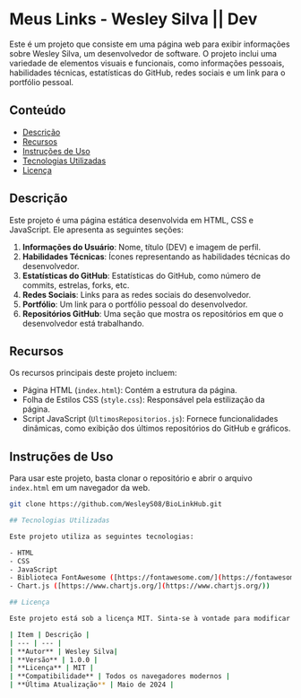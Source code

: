 # Meus Links - Wesley Silva || Dev

Este é um projeto que consiste em uma página web para exibir informações sobre Wesley Silva, um desenvolvedor de software. O projeto inclui uma variedade de elementos visuais e funcionais, como informações pessoais, habilidades técnicas, estatísticas do GitHub, redes sociais e um link para o portfólio pessoal.

## Conteúdo

- [Descrição](#descrição)
- [Recursos](#recursos)
- [Instruções de Uso](#instruções-de-uso)
- [Tecnologias Utilizadas](#tecnologias-utilizadas)
- [Licença](#licença)

## Descrição

Este projeto é uma página estática desenvolvida em HTML, CSS e JavaScript. Ele apresenta as seguintes seções:

1. **Informações do Usuário**: Nome, título (DEV) e imagem de perfil.
2. **Habilidades Técnicas**: Ícones representando as habilidades técnicas do desenvolvedor.
3. **Estatísticas do GitHub**: Estatísticas do GitHub, como número de commits, estrelas, forks, etc.
4. **Redes Sociais**: Links para as redes sociais do desenvolvedor.
5. **Portfólio**: Um link para o portfólio pessoal do desenvolvedor.
6. **Repositórios GitHub**: Uma seção que mostra os repositórios em que o desenvolvedor está trabalhando.

## Recursos

Os recursos principais deste projeto incluem:

- Página HTML (`index.html`): Contém a estrutura da página.
- Folha de Estilos CSS (`style.css`): Responsável pela estilização da página.
- Script JavaScript (`UltimosRepositorios.js`): Fornece funcionalidades dinâmicas, como exibição dos últimos repositórios do GitHub e gráficos.

## Instruções de Uso

Para usar este projeto, basta clonar o repositório e abrir o arquivo `index.html` em um navegador da web.

```bash
git clone https://github.com/WesleyS08/BioLinkHub.git

## Tecnologias Utilizadas

Este projeto utiliza as seguintes tecnologias:

- HTML
- CSS
- JavaScript
- Biblioteca FontAwesome ([https://fontawesome.com/](https://fontawesome.com/))
- Chart.js ([https://www.chartjs.org/](https://www.chartjs.org/))

## Licença

Este projeto está sob a licença MIT. Sinta-se à vontade para modificar e distribuir o código conforme necessário.

| Item | Descrição |
| --- | --- |
| **Autor** | Wesley Silva|
| **Versão** | 1.0.0 |
| **Licença** | MIT |
| **Compatibilidade** | Todos os navegadores modernos |
| **Última Atualização** | Maio de 2024 |


